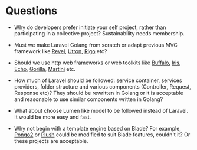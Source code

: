 # Questions

- Why do developers prefer initiate your self project, rather than participating in a collective project? Sustainability needs membership.

- Must we make Laravel Golang from scratch or adapt previous MVC framework like [Revel](https://github.com/revel/revel), [Utron](https://github.com/gernest/utron), [Rigo](https://github.com/micln/higo) etc?

- Should we use http web frameworks or web toolkits like [Buffalo](http://gobuffalo.io/docs/getting-started), [Iris](https://github.com/kataras/iris), [Echo](https://echo.labstack.com/), [Gorilla](https://github.com/gorilla), [Martini](https://github.com/go-martini/martini) etc.

- How much of Laravel should be followed: service container, services providers, folder structure and various components (Controller, Request, Response etc)? They should be rewritten in Golang or it is acceptable and reasonable to use similar components written in Golang?

- What about choose Lumen like model to be followed instead of Laravel. It would be more easy and fast.

- Why not begin with a template engine based on Blade? For example, [Pongo2](https://github.com/flosch/pongo2) or [Plush](https://github.com/gobuffalo/plush) could be modified to suit Blade features, couldn't it? Or these projects are acceptable.
